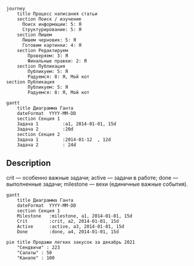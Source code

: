 ```mermaid
journey
    title Процесс написания статьи
    section Поиск / изучение
      Поиск информации: 5: Я
      Структурирование: 5: Я
    section Пишем
      Пишем черновик: 5: Я
      Готовим картинки: 4: Я
    section Редактируем
        Проверяем: 3: Я
        Финальные правки: 2: Я
    section Публикация
        Публикуем: 5: Я
        Радуемся: 8: Я, Мой кот
section Публикация
        Публикуем: 5: Я
        Радуемся: 8: Я, Мой кот
```

```mermaid
gantt
    title Диаграмма Ганта
    dateFormat  YYYY-MM-DD
    section Секция 1
    Задача 1         :a1, 2014-01-01, 15d
    Задача 2         :20d
    section Секция 2
    Задача 1         :2014-01-12  , 12d
    Задача 2         : 24d
```

## Description

crit — особенно важные задачи;
active — задачи в работе;
done — выполненные задачи;
milestone — вехи (единичные важные события).

```mermaid
gantt
    title Диаграмма Ганта
    dateFormat  YYYY-MM-DD
    section Секция 1
    Milestone   :milestone, a1, 2014-01-01, 15d
    Crit        :crit, a2, 2014-01-01, 15d 
    Active      :active, a3, 2014-01-01, 15d
    Done        :done, a4, 2014-01-01, 15d
```


```mermaid
pie title Продажи легких закусок за декабрь 2021
    "Сендвичи" : 223
    "Салаты" : 50
    "Канапе" : 100
```


















